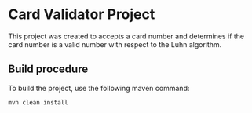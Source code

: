 # Card Validator Project
This project was created to accepts a card number and determines if the card number is a valid number with respect to the Luhn algorithm.

## Build procedure
To build the project, use the following maven command:
```cmd
mvn clean install
```